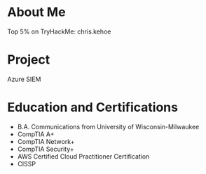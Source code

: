 # About Me

Top 5% on TryHackMe: chris.kehoe

# Project 
Azure SIEM



# Education and Certifications
* B.A. Communications from University of Wisconsin-Milwaukee
* CompTIA A+
* CompTIA Network+
* CompTIA Security+
* AWS Certified Cloud Practitioner Certification
* CISSP
